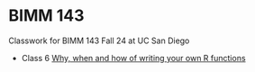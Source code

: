 # BIMM 143

Classwork for BIMM 143 Fall 24 at UC San Diego

- Class 6 [Why, when and how of writing your own R functions](https://github.com/thoitran03/bimm143/blob/main/Lab%206/Lab%206.md)
